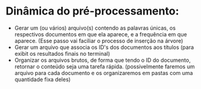 # Dinâmica do pré-processamento:

- Gerar um (ou vários) arquivo(s) contendo as palavras únicas, os respectivos documentos em que ela aparece, e a frequência em que aparece. (Esse passo vai faciliar o processo de inserção na árvore)
- Gerar um arquivo que associa os ID's dos documentos aos títulos (para exibit os resultados finais no terminal)
- Organizar os arquivos brutos, de forma que tendo o ID do documento, retornar o conteúdo seja uma tarefa rápida. (possivelmente faremos um arquivo para cada documento e os organizaremos em pastas com uma quantidade fixa deles)
